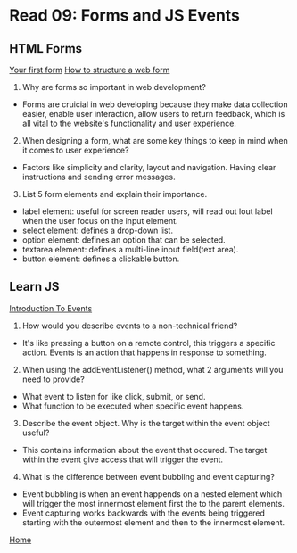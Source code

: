 # Read 09: Forms and JS Events

## HTML Forms

[Your first form](https://developer.mozilla.org/en-US/docs/Learn/Forms/Your_first_form) [How to structure a web form](https://developer.mozilla.org/en-US/docs/Learn/Forms/How_to_structure_a_web_form)

1. Why are forms so important in web development?

- Forms are cruicial in web developing because they make data collection easier, enable user interaction, allow users to return feedback, which is all vital to the website's functionality and user experience.

2. When designing a form, what are some key things to keep in mind when it comes to user experience?

- Factors like simplicity and clarity, layout and navigation. Having clear instructions and sending error messages.

3. List 5 form elements and explain their importance.

- label element: useful for screen reader users, will read out lout label when the user focus on the input element.
- select element: defines a drop-down list.
- option element: defines an option that can be selected.
- textarea element: defines a multi-line input field(text area).
- button element: defines a clickable button.

## Learn JS

[Introduction To Events](https://developer.mozilla.org/en-US/docs/Learn/JavaScript/Building_blocks/Events)

1. How would you describe events to a non-technical friend?

- It's like pressing a button on a remote control, this triggers a specific action. Events is an action that happens in response to something.

2. When using the addEventListener() method, what 2 arguments will you need to provide?

- What event to listen for like click, submit, or send.
- What function to be executed when specific event happens.

3. Describe the event object. Why is the target within the event object useful?

- This contains information about the event that occured. The target within the event give access that will trigger the event.

4. What is the difference between event bubbling and event capturing?

- Event bubbling is when an event happends on a nested element which will trigger the most innermost element first the to the parent elements.
- Event capturing works backwards with the events being triggered starting with the outermost element and then to the innermost element.

[Home](https://sfpagalan.github.io/reading-notes/)